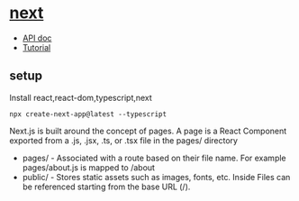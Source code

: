 # [next](https://nextjs.org/)
- [API doc]()
- [Tutorial]()

## setup
Install react,react-dom,typescript,next
```
npx create-next-app@latest --typescript
```
Next.js is built around the concept of pages. A page is a React Component exported from a .js, .jsx, .ts, or .tsx file in the pages/ directory
- pages/ - Associated with a route based on their file name. For example pages/about.js is mapped to /about
- public/ - Stores static assets such as images, fonts, etc. Inside Files can be referenced starting from the base URL (/).

